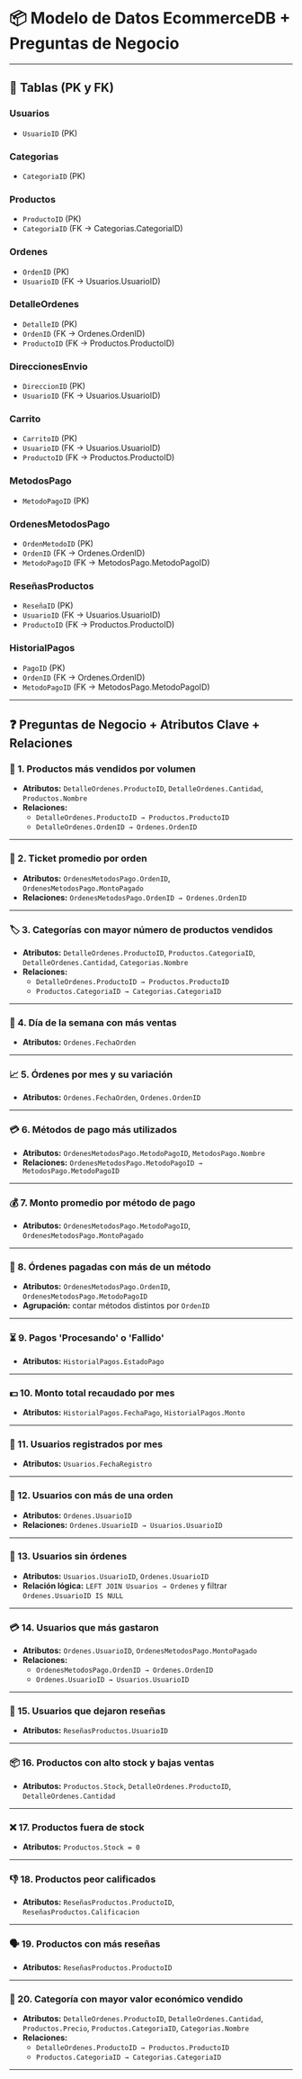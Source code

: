 # 📦 Modelo de Datos EcommerceDB + Preguntas de Negocio

---

## 🧱 Tablas (PK y FK)

### Usuarios
- `UsuarioID` (PK)

### Categorias
- `CategoriaID` (PK)

### Productos
- `ProductoID` (PK)
- `CategoriaID` (FK → Categorias.CategoriaID)

### Ordenes
- `OrdenID` (PK)
- `UsuarioID` (FK → Usuarios.UsuarioID)

### DetalleOrdenes
- `DetalleID` (PK)
- `OrdenID` (FK → Ordenes.OrdenID)
- `ProductoID` (FK → Productos.ProductoID)

### DireccionesEnvio
- `DireccionID` (PK)
- `UsuarioID` (FK → Usuarios.UsuarioID)

### Carrito
- `CarritoID` (PK)
- `UsuarioID` (FK → Usuarios.UsuarioID)
- `ProductoID` (FK → Productos.ProductoID)

### MetodosPago
- `MetodoPagoID` (PK)

### OrdenesMetodosPago
- `OrdenMetodoID` (PK)
- `OrdenID` (FK → Ordenes.OrdenID)
- `MetodoPagoID` (FK → MetodosPago.MetodoPagoID)

### ReseñasProductos
- `ReseñaID` (PK)
- `UsuarioID` (FK → Usuarios.UsuarioID)
- `ProductoID` (FK → Productos.ProductoID)

### HistorialPagos
- `PagoID` (PK)
- `OrdenID` (FK → Ordenes.OrdenID)
- `MetodoPagoID` (FK → MetodosPago.MetodoPagoID)

---

## ❓ Preguntas de Negocio + Atributos Clave + Relaciones

### 🛒 1. Productos más vendidos por volumen
- **Atributos:** `DetalleOrdenes.ProductoID`, `DetalleOrdenes.Cantidad`, `Productos.Nombre`
- **Relaciones:**
  - `DetalleOrdenes.ProductoID → Productos.ProductoID`
  - `DetalleOrdenes.OrdenID → Ordenes.OrdenID`

---

### 💸 2. Ticket promedio por orden
- **Atributos:** `OrdenesMetodosPago.OrdenID`, `OrdenesMetodosPago.MontoPagado`
- **Relaciones:** `OrdenesMetodosPago.OrdenID → Ordenes.OrdenID`

---

### 🏷️ 3. Categorías con mayor número de productos vendidos
- **Atributos:** `DetalleOrdenes.ProductoID`, `Productos.CategoriaID`, `DetalleOrdenes.Cantidad`, `Categorias.Nombre`
- **Relaciones:**
  - `DetalleOrdenes.ProductoID → Productos.ProductoID`
  - `Productos.CategoriaID → Categorias.CategoriaID`

---

### 📅 4. Día de la semana con más ventas
- **Atributos:** `Ordenes.FechaOrden`

---

### 📈 5. Órdenes por mes y su variación
- **Atributos:** `Ordenes.FechaOrden`, `Ordenes.OrdenID`

---

### 💳 6. Métodos de pago más utilizados
- **Atributos:** `OrdenesMetodosPago.MetodoPagoID`, `MetodosPago.Nombre`
- **Relaciones:** `OrdenesMetodosPago.MetodoPagoID → MetodosPago.MetodoPagoID`

---

### 💰 7. Monto promedio por método de pago
- **Atributos:** `OrdenesMetodosPago.MetodoPagoID`, `OrdenesMetodosPago.MontoPagado`

---

### 🧾 8. Órdenes pagadas con más de un método
- **Atributos:** `OrdenesMetodosPago.OrdenID`, `OrdenesMetodosPago.MetodoPagoID`
- **Agrupación:** contar métodos distintos por `OrdenID`

---

### ⏳ 9. Pagos 'Procesando' o 'Fallido'
- **Atributos:** `HistorialPagos.EstadoPago`

---

### 💵 10. Monto total recaudado por mes
- **Atributos:** `HistorialPagos.FechaPago`, `HistorialPagos.Monto`

---

### 👤 11. Usuarios registrados por mes
- **Atributos:** `Usuarios.FechaRegistro`

---

### 🔁 12. Usuarios con más de una orden
- **Atributos:** `Ordenes.UsuarioID`
- **Relaciones:** `Ordenes.UsuarioID → Usuarios.UsuarioID`

---

### 🚫 13. Usuarios sin órdenes
- **Atributos:** `Usuarios.UsuarioID`, `Ordenes.UsuarioID`
- **Relación lógica:** `LEFT JOIN Usuarios → Ordenes` y filtrar `Ordenes.UsuarioID IS NULL`

---

### 💳 14. Usuarios que más gastaron
- **Atributos:** `Ordenes.UsuarioID`, `OrdenesMetodosPago.MontoPagado`
- **Relaciones:**
  - `OrdenesMetodosPago.OrdenID → Ordenes.OrdenID`
  - `Ordenes.UsuarioID → Usuarios.UsuarioID`

---

### 📝 15. Usuarios que dejaron reseñas
- **Atributos:** `ReseñasProductos.UsuarioID`

---

### 📦 16. Productos con alto stock y bajas ventas
- **Atributos:** `Productos.Stock`, `DetalleOrdenes.ProductoID`, `DetalleOrdenes.Cantidad`

---

### ❌ 17. Productos fuera de stock
- **Atributos:** `Productos.Stock = 0`

---

### 👎 18. Productos peor calificados
- **Atributos:** `ReseñasProductos.ProductoID`, `ReseñasProductos.Calificacion`

---

### 🗣️ 19. Productos con más reseñas
- **Atributos:** `ReseñasProductos.ProductoID`

---

### 💸 20. Categoría con mayor valor económico vendido
- **Atributos:** `DetalleOrdenes.ProductoID`, `DetalleOrdenes.Cantidad`, `Productos.Precio`, `Productos.CategoriaID`, `Categorias.Nombre`
- **Relaciones:**
  - `DetalleOrdenes.ProductoID → Productos.ProductoID`
  - `Productos.CategoriaID → Categorias.CategoriaID`

---
